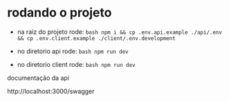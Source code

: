# rodando o projeto

- na raiz do projeto rode:
``bash
npm i && cp .env.api.example ./api/.env && cp .env.client.example ./client/.env.development
``

- no diretorio api rode:
``bash
npm run dev
``

- no diretorio client rode:
``bash
npm run dev
``

documentação da api

http://localhost:3000/swagger